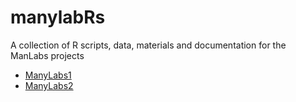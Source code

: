 # manylabRs

A collection of R scripts, data, materials and documentation for the ManLabs projects


- [ManyLabs1](https://osf.io/wx7ck/)
- [ManyLabs2](https://osf.io/8cd4r/) 


